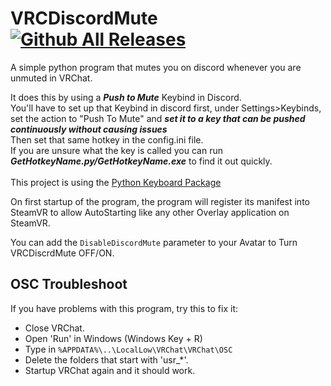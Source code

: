 # VRCDiscordMute [![Github All Releases](https://img.shields.io/github/downloads/i5ucc/VRCDiscordMute/total.svg)](https://github.com/I5UCC/VRCDiscordMute/releases/latest)
A simple python program that mutes you on discord whenever you are unmuted in VRChat.

It does this by using a ***Push to Mute*** Keybind in Discord. <br>
You'll have to set up that Keybind in discord first, under Settings>Keybinds, set the action to "Push To Mute" and ***set it to a key that can be pushed continuously without causing issues*** <br>
Then set that same hotkey in the config.ini file. <br>
If you are unsure what the key is called you can run ***GetHotkeyName.py/GetHotkeyName.exe*** to find it out quickly. <br><br>
This project is using the [Python Keyboard Package](https://github.com/boppreh/keyboard) <br>

On first startup of the program, the program will register its manifest into SteamVR to allow AutoStarting like any other Overlay application on SteamVR.

You can add the ```DisableDiscordMute``` parameter to your Avatar to Turn VRCDiscrdMute OFF/ON.

## OSC Troubleshoot

If you have problems with this program, try this to fix it:
- Close VRChat.
- Open 'Run' in Windows (Windows Key + R)
- Type in `%APPDATA%\..\LocalLow\VRChat\VRChat\OSC`
- Delete the folders that start with 'usr_*'.
- Startup VRChat again and it should work.
